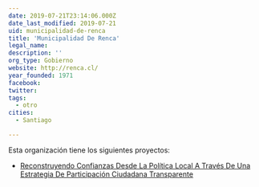 ```yaml
---
date: 2019-07-21T23:14:06.000Z
date_last_modified: 2019-07-21
uid: municipalidad-de-renca
title: 'Municipalidad De Renca'
legal_name: 
description: ''
org_type: Gobierno
website: http://renca.cl/
year_founded: 1971
facebook: 
twitter: 
tags:
  - otro
cities: 
  - Santiago

---
```


Esta organización tiene los siguientes proyectos:

- [Reconstruyendo Confianzas Desde La Política Local  A Través De Una Estrategia De Participación Ciudadana Transparente](/proyectos/reconstruyendo-confianzas-desde-la-politica-local-a-traves-de-una-estrategia-de-participacion-ciudadana-transparente)
